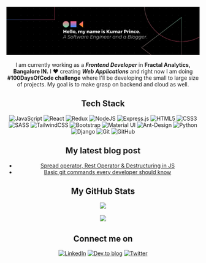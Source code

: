<!--
**princekr96/princekr96** is a ✨ _special_ ✨ repository because its `README.md` (this file) appears on your GitHub profile.
Here are some ideas to get you started:
- 🔭 I’m currently working on ...
- 🌱 I’m currently learning ...
- 👯 I’m looking to collaborate on ...
- 🤔 I’m looking for help with ...
- 💬 Ask me about ...
- 📫 How to reach me: ...
- 😄 Pronouns: ...
- ⚡ Fun fact: ...
-->

[![MasterHead](https://github.com/princekr96/princekr96/blob/main/images/banner-new.png)](https://github.com/princekr96/princekr96/blob/main/images/banner-new.png)


<p align="center">I am currently working as a <b><i>Frontend Developer</i></b> in <b>Fractal Analytics, Bangalore IN.</b> I ♥ creating <b><i>Web Applications</b></i> and right now I am doing <b>#100DaysOfCode challenge</b> where I'll be developing the small to large size of projects. My goal is to make grasp on backend and cloud as well.</p>


<h2 align="center">Tech Stack</h2>
  <p align="center">
  <img alt="JavaScript" src="https://img.shields.io/badge/javascript-%23323330.svg?style=for-the-badge&logo=javascript&logoColor=%23F7DF1E"/>
  <img alt="React" src="https://img.shields.io/badge/react-%2320232a.svg?style=for-the-badge&logo=react&logoColor=%2361DAFB"/>
  <img alt="Redux" src="https://img.shields.io/badge/redux-%23593d88.svg?style=for-the-badge&logo=redux&logoColor=white"/>
  <img alt="NodeJS" src="https://img.shields.io/badge/node.js-%2343853D.svg?style=for-the-badge&logo=node-dot-js&logoColor=white"/>
  <img alt="Express.js" src="https://img.shields.io/badge/express.js-%23404d59.svg?style=for-the-badge&logo=express&logoColor=%2361DAFB"/>
  <img alt="HTML5" src="https://img.shields.io/badge/html5-%23E34F26.svg?style=for-the-badge&logo=html5&logoColor=white"/>
  <img alt="CSS3" src="https://img.shields.io/badge/css3-%231572B6.svg?style=for-the-badge&logo=css3&logoColor=white"/>
  <img alt="SASS" src="https://img.shields.io/badge/SASS-hotpink.svg?style=for-the-badge&logo=SASS&logoColor=white"/>
  <img alt="TailwindCSS" src="https://img.shields.io/badge/tailwindcss-%2338B2AC.svg?style=for-the-badge&logo=tailwind-css&logoColor=white"/>
  <img alt="Bootstrap" src="https://img.shields.io/badge/bootstrap-%23563D7C.svg?style=for-the-badge&logo=bootstrap&logoColor=white"/>
  <img alt="Material UI" src="https://img.shields.io/badge/materialui-%230081CB.svg?style=for-the-badge&logo=material-ui&logoColor=white"/>
  <img alt="Ant-Design" src="https://img.shields.io/badge/-AntDesign-%230170FE?style=for-the-badge&logo=ant-design&logoColor=white"/>
  <img alt="Python" src="https://img.shields.io/badge/python-%2314354C.svg?style=for-the-badge&logo=python&logoColor=white"/>
  <img alt="Django" src="https://img.shields.io/badge/django-%23092E20.svg?style=for-the-badge&logo=django&logoColor=white"/>
  <img alt="Git" src="https://img.shields.io/badge/git-%23F05033.svg?style=for-the-badge&logo=git&logoColor=white"/>
  <img alt="GitHub" src="https://img.shields.io/badge/github-%23121011.svg?style=for-the-badge&logo=github&logoColor=white"/>
  </p>


<h2 align="center">My latest blog post</h2>
<ul align="center" list-style-position="inside">
  <li><a href="https://dev.to/princekr700/spread-operator-rest-operator-destructuring-in-js-4nbg">Spread operator, Rest Operator & Destructuring in JS</a></li>
  <li><a href="https://dev.to/princekr700/basic-git-commands-every-developer-should-know-1854">Basic git commands every developer should know</a></li>
</ul>


<h2 align="center">My GitHub Stats</h2>

<p align="center">
  <img src="https://github-readme-stats.vercel.app/api?username=princekr96&show_icons=true&theme=dark">
</p>

<p align="center">
  <img src="https://github-readme-stats.vercel.app/api/top-langs/?username=princekr96&&langs_count=5&&theme=dark">
</p>


<h2 align="center">Connect me on</h2>

<p align="center">
  <a href="https://www.linkedin.com/in/kumar-prince-697650b1/"><img alt="LinkedIn" src="https://img.shields.io/badge/linkedin-%230077B5.svg?style=for-the-badge&logo=linkedin&logoColor=white"></a>
  <a href="https://dev.to/princekr700"><img alt="Dev.to blog" src="https://img.shields.io/badge/dev.to-princekr700?style=for-the-badge&logo=dev.to&logoColor=white" ></a>
  <a href="https://twitter.com/princekr700"><img alt="Twitter" src="https://img.shields.io/badge/twitter-%231DA1F2.svg?style=for-the-badge&logo=Twitter&logoColor=white" ></a>
</p>
